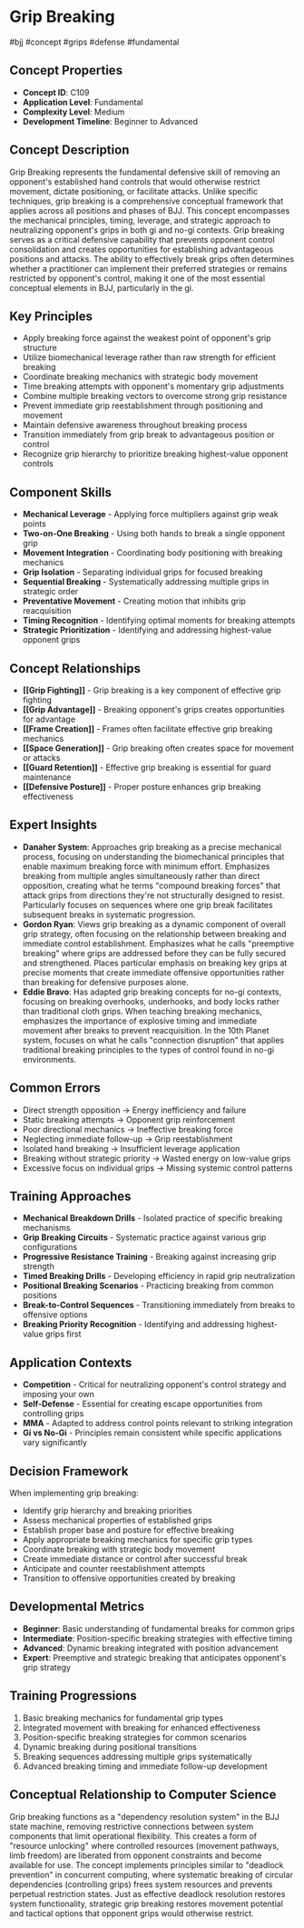 # Grip Breaking
#bjj #concept #grips #defense #fundamental

## Concept Properties
- **Concept ID**: C109
- **Application Level**: Fundamental
- **Complexity Level**: Medium
- **Development Timeline**: Beginner to Advanced

## Concept Description
Grip Breaking represents the fundamental defensive skill of removing an opponent's established hand controls that would otherwise restrict movement, dictate positioning, or facilitate attacks. Unlike specific techniques, grip breaking is a comprehensive conceptual framework that applies across all positions and phases of BJJ. This concept encompasses the mechanical principles, timing, leverage, and strategic approach to neutralizing opponent's grips in both gi and no-gi contexts. Grip breaking serves as a critical defensive capability that prevents opponent control consolidation and creates opportunities for establishing advantageous positions and attacks. The ability to effectively break grips often determines whether a practitioner can implement their preferred strategies or remains restricted by opponent's control, making it one of the most essential conceptual elements in BJJ, particularly in the gi.

## Key Principles
- Apply breaking force against the weakest point of opponent's grip structure
- Utilize biomechanical leverage rather than raw strength for efficient breaking
- Coordinate breaking mechanics with strategic body movement
- Time breaking attempts with opponent's momentary grip adjustments
- Combine multiple breaking vectors to overcome strong grip resistance
- Prevent immediate grip reestablishment through positioning and movement
- Maintain defensive awareness throughout breaking process
- Transition immediately from grip break to advantageous position or control
- Recognize grip hierarchy to prioritize breaking highest-value opponent controls

## Component Skills
- **Mechanical Leverage** - Applying force multipliers against grip weak points
- **Two-on-One Breaking** - Using both hands to break a single opponent grip
- **Movement Integration** - Coordinating body positioning with breaking mechanics
- **Grip Isolation** - Separating individual grips for focused breaking
- **Sequential Breaking** - Systematically addressing multiple grips in strategic order
- **Preventative Movement** - Creating motion that inhibits grip reacquisition
- **Timing Recognition** - Identifying optimal moments for breaking attempts
- **Strategic Prioritization** - Identifying and addressing highest-value opponent grips

## Concept Relationships
- **[[Grip Fighting]]** - Grip breaking is a key component of effective grip fighting
- **[[Grip Advantage]]** - Breaking opponent's grips creates opportunities for advantage
- **[[Frame Creation]]** - Frames often facilitate effective grip breaking mechanics
- **[[Space Generation]]** - Grip breaking often creates space for movement or attacks
- **[[Guard Retention]]** - Effective grip breaking is essential for guard maintenance
- **[[Defensive Posture]]** - Proper posture enhances grip breaking effectiveness

## Expert Insights
- **Danaher System**: Approaches grip breaking as a precise mechanical process, focusing on understanding the biomechanical principles that enable maximum breaking force with minimum effort. Emphasizes breaking from multiple angles simultaneously rather than direct opposition, creating what he terms "compound breaking forces" that attack grips from directions they're not structurally designed to resist. Particularly focuses on sequences where one grip break facilitates subsequent breaks in systematic progression.
- **Gordon Ryan**: Views grip breaking as a dynamic component of overall grip strategy, often focusing on the relationship between breaking and immediate control establishment. Emphasizes what he calls "preemptive breaking" where grips are addressed before they can be fully secured and strengthened. Places particular emphasis on breaking key grips at precise moments that create immediate offensive opportunities rather than breaking for defensive purposes alone.
- **Eddie Bravo**: Has adapted grip breaking concepts for no-gi contexts, focusing on breaking overhooks, underhooks, and body locks rather than traditional cloth grips. When teaching breaking mechanics, emphasizes the importance of explosive timing and immediate movement after breaks to prevent reacquisition. In the 10th Planet system, focuses on what he calls "connection disruption" that applies traditional breaking principles to the types of control found in no-gi environments.

## Common Errors
- Direct strength opposition → Energy inefficiency and failure
- Static breaking attempts → Opponent grip reinforcement
- Poor directional mechanics → Ineffective breaking force
- Neglecting immediate follow-up → Grip reestablishment
- Isolated hand breaking → Insufficient leverage application
- Breaking without strategic priority → Wasted energy on low-value grips
- Excessive focus on individual grips → Missing systemic control patterns

## Training Approaches
- **Mechanical Breakdown Drills** - Isolated practice of specific breaking mechanisms
- **Grip Breaking Circuits** - Systematic practice against various grip configurations
- **Progressive Resistance Training** - Breaking against increasing grip strength
- **Timed Breaking Drills** - Developing efficiency in rapid grip neutralization
- **Positional Breaking Scenarios** - Practicing breaking from common positions
- **Break-to-Control Sequences** - Transitioning immediately from breaks to offensive options
- **Breaking Priority Recognition** - Identifying and addressing highest-value grips first

## Application Contexts
- **Competition** - Critical for neutralizing opponent's control strategy and imposing your own
- **Self-Defense** - Essential for creating escape opportunities from controlling grips
- **MMA** - Adapted to address control points relevant to striking integration
- **Gi vs No-Gi** - Principles remain consistent while specific applications vary significantly

## Decision Framework
When implementing grip breaking:
- Identify grip hierarchy and breaking priorities
- Assess mechanical properties of established grips
- Establish proper base and posture for effective breaking
- Apply appropriate breaking mechanics for specific grip types
- Coordinate breaking with strategic body movement
- Create immediate distance or control after successful break
- Anticipate and counter reestablishment attempts
- Transition to offensive opportunities created by breaking

## Developmental Metrics
- **Beginner**: Basic understanding of fundamental breaks for common grips
- **Intermediate**: Position-specific breaking strategies with effective timing
- **Advanced**: Dynamic breaking integrated with position advancement
- **Expert**: Preemptive and strategic breaking that anticipates opponent's grip strategy

## Training Progressions
1. Basic breaking mechanics for fundamental grip types
2. Integrated movement with breaking for enhanced effectiveness
3. Position-specific breaking strategies for common scenarios
4. Dynamic breaking during positional transitions
5. Breaking sequences addressing multiple grips systematically
6. Advanced breaking timing and immediate follow-up development

## Conceptual Relationship to Computer Science
Grip breaking functions as a "dependency resolution system" in the BJJ state machine, removing restrictive connections between system components that limit operational flexibility. This creates a form of "resource unlocking" where controlled resources (movement pathways, limb freedom) are liberated from opponent constraints and become available for use. The concept implements principles similar to "deadlock prevention" in concurrent computing, where systematic breaking of circular dependencies (controlling grips) frees system resources and prevents perpetual restriction states. Just as effective deadlock resolution restores system functionality, strategic grip breaking restores movement potential and tactical options that opponent grips would otherwise restrict.
